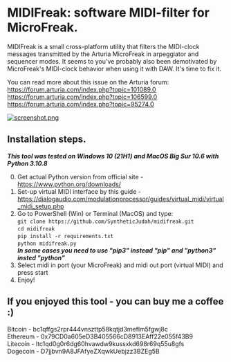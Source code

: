 # MIDIFreak: software MIDI-filter for MicroFreak.

MIDIFreak is a small cross-platform utility that filters the MIDI-clock messages transmitted by the Arturia MicroFreak in arpeggiator and sequencer modes. It seems to you've probably also been demotivated by MicroFreak's MIDI-clock behavior when using it with DAW. It's time to fix it.

You can read more about this issue on the Arturia forum:<br />
https://forum.arturia.com/index.php?topic=101089.0<br />
https://forum.arturia.com/index.php?topic=106599.0<br />
https://forum.arturia.com/index.php?topic=95274.0<br />

[![screenshot.png](https://i.postimg.cc/W1J8gpCT/screenshot.png)](https://postimg.cc/RW4wzmvD)

## Installation steps.
***This tool was tested on Windows 10 (21H1) and MacOS Big Sur 10.6 with Python 3.10.8***

0. Get actual Python version from official site - https://www.python.org/downloads/
1. Set-up virtual MIDI interface by this guide - https://dialogaudio.com/modulationprocessor/guides/virtual_midi/virtual_midi_setup.php
2. Go to PowerShell (Win) or Terminal (MacOS) and type: <br />
	`git clone https://github.com/SyntheticJudah/midifreak.git`<br />
	`cd midifreak`<br />
	`pip install -r requirements.txt`<br />
	`python midifreak.py`<br />
	***In some cases you need to use "pip3" instead "pip" and "python3" insted "python"***
3. Select midi in port (your MicroFreak) and midi out port (virtual MIDI) and press start
4. Enjoy!

## If you enjoyed this tool - you can buy me a coffee :)

Bitcoin - bc1qffgs2rpr444vnszttp58kqtjd3meflm5fgwj8c<br />
Ethereum - 0x79CD0a605eD3B405566cD8913EAff22e055f43B9<br />
Litecoin - ltc1qd0g0r6dg60hvawdw9kussxkd698r69q55u8gfs<br />
Dogecoin - D7jjbvn9A8JFAfyeZXqwkUebjzz3BZEg5B<br />


